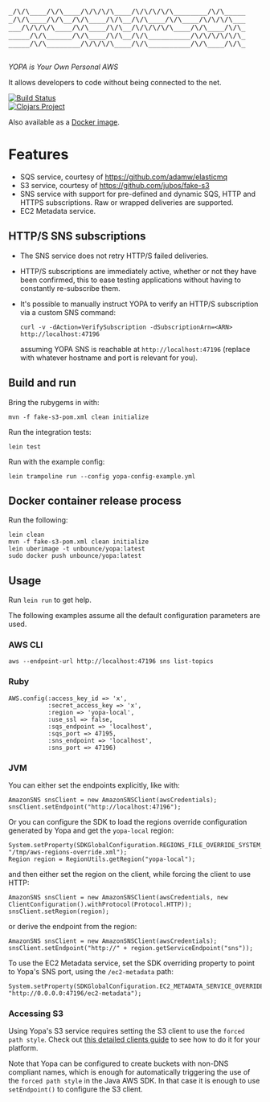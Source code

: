 <pre>
_/\/\____/\/\____/\/\/\/\____/\/\/\/\/\________/\/\_____
_/\/\____/\/\__/\/\____/\/\__/\/\____/\/\____/\/\/\/\___
___/\/\/\/\____/\/\____/\/\__/\/\/\/\/\____/\/\____/\/\_
_____/\/\______/\/\____/\/\__/\/\__________/\/\/\/\/\/\_
_____/\/\________/\/\/\/\____/\/\__________/\/\____/\/\_
________________________________________________________
</pre>

_YOPA is Your Own Personal AWS_

It allows developers to code without being connected to the net.

[![Build Status](https://travis-ci.org/unbounce/yopa.svg)](https://travis-ci.org/unbounce/yopa)
<br/>
[![Clojars Project](http://clojars.org/com.unbounce/yopa/latest-version.svg)](http://clojars.org/com.unbounce/yopa)

Also available as a [Docker image](https://registry.hub.docker.com/u/unbounce/yopa/).

# Features

- SQS service, courtesy of https://github.com/adamw/elasticmq
- S3 service, courtesy of https://github.com/jubos/fake-s3
- SNS service with support for pre-defined and dynamic SQS, HTTP and HTTPS subscriptions.
  Raw or wrapped deliveries are supported.
- EC2 Metadata service.


## HTTP/S SNS subscriptions

- The SNS service does not retry HTTP/S failed deliveries.
- HTTP/S subscriptions are immediately active,
  whether or not they have been confirmed,
  this to ease testing applications without having to constantly re-subscribe them.
- It's possible to manually instruct YOPA to verify an HTTP/S
  subscription via a custom SNS command:

      curl -v -dAction=VerifySubscription -dSubscriptionArn=<ARN> http://localhost:47196

  assuming YOPA SNS is reachable at `http://localhost:47196`
  (replace with whatever hostname and port is relevant for you).


## Build and run

Bring the rubygems in with:

    mvn -f fake-s3-pom.xml clean initialize

Run the integration tests:

    lein test

Run with the example config:

    lein trampoline run --config yopa-config-example.yml


## Docker container release process

Run the following:

    lein clean
    mvn -f fake-s3-pom.xml clean initialize
    lein uberimage -t unbounce/yopa:latest
    sudo docker push unbounce/yopa:latest


## Usage

Run `lein run` to get help.

The following examples assume all the default configuration parameters are used.


### AWS CLI

    aws --endpoint-url http://localhost:47196 sns list-topics


### Ruby

    AWS.config(:access_key_id => 'x',
               :secret_access_key => 'x',
               :region => 'yopa-local',
               :use_ssl => false,
               :sqs_endpoint => 'localhost',
               :sqs_port => 47195,
               :sns_endpoint => 'localhost',
               :sns_port => 47196)


### JVM

You can either set the endpoints explicitly, like with:

    AmazonSNS snsClient = new AmazonSNSClient(awsCredentials);
    snsClient.setEndpoint("http://localhost:47196");

Or you can configure the SDK to load the regions override configuration generated by Yopa and get the `yopa-local` region:

    System.setProperty(SDKGlobalConfiguration.REGIONS_FILE_OVERRIDE_SYSTEM_PROPERTY, "/tmp/aws-regions-override.xml");
    Region region = RegionUtils.getRegion("yopa-local");

and then either set the region on the client, while forcing the client to use HTTP:

    AmazonSNS snsClient = new AmazonSNSClient(awsCredentials, new ClientConfiguration().withProtocol(Protocol.HTTP));
    snsClient.setRegion(region);

or derive the endpoint from the region:

    AmazonSNS snsClient = new AmazonSNSClient(awsCredentials);
    snsClient.setEndpoint("http://" + region.getServiceEndpoint("sns"));

To use the EC2 Metadata service, set the SDK overriding property to point to Yopa's SNS port, using the `/ec2-metadata` path:

    System.setProperty(SDKGlobalConfiguration.EC2_METADATA_SERVICE_OVERRIDE_SYSTEM_PROPERTY, "http://0.0.0.0:47196/ec2-metadata");


### Accessing S3

Using Yopa's S3 service requires setting the S3 client to use the `forced path style`.
Check out [this detailed clients guide](https://github.com/jubos/fake-s3/wiki/Supported-Clients)
to see how to do it for your platform.

Note that Yopa can be configured to create buckets with non-DNS compliant names,
which is enough for automatically triggering the use of the `forced path style` in the Java AWS SDK.
In that case it is enough to use `setEndpoint()` to configure the S3 client.
